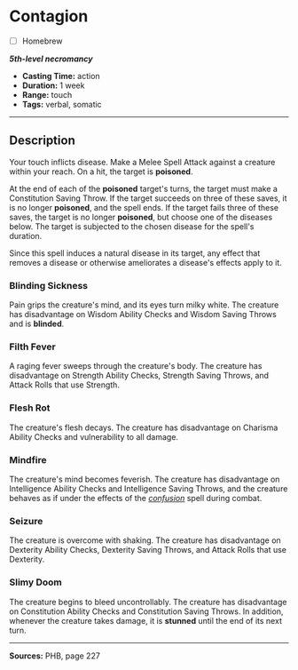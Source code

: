 # Contagion
- [ ] Homebrew

***5th-level necromancy***
- **Casting Time:** action
- **Duration:** 1 week
- **Range:** touch
- **Tags:** verbal, somatic

---

## Description
Your touch inflicts disease.
Make a Melee Spell Attack against a creature within your reach.
On a hit, the target is **poisoned**.

At the end of each of the **poisoned** target's turns, the target must make a Constitution Saving Throw.
If the target succeeds on three of these saves, it is no longer **poisoned**, and the spell ends.
If the target fails three of these saves, the target is no longer **poisoned**, but choose one of the diseases below.
The target is subjected to the chosen disease for the spell's duration.

Since this spell induces a natural disease in its target, any effect that removes a disease or otherwise ameliorates a disease's effects apply to it.

### Blinding Sickness
Pain grips the creature's mind, and its eyes turn milky white.
The creature has disadvantage on Wisdom Ability Checks and Wisdom Saving Throws and is **blinded**.

### Filth Fever
A raging fever sweeps through the creature's body.
The creature has disadvantage on Strength Ability Checks, Strength Saving Throws, and Attack Rolls that use Strength.

### Flesh Rot
The creature's flesh decays.
The creature has disadvantage on Charisma Ability Checks and vulnerability to all damage.

### Mindfire
The creature's mind becomes feverish.
The creature has disadvantage on Intelligence Ability Checks and Intelligence Saving Throws, and the creature behaves as if under the effects of the [*confusion*](./confusion) spell during combat.

### Seizure
The creature is overcome with shaking.
The creature has disadvantage on Dexterity Ability Checks, Dexterity Saving Throws, and Attack Rolls that use Dexterity.

### Slimy Doom
The creature begins to bleed uncontrollably.
The creature has disadvantage on Constitution Ability Checks and Constitution Saving Throws.
In addition, whenever the creature takes damage, it is **stunned** until the end of its next turn.

---

**Sources:** PHB, page 227
